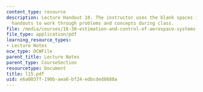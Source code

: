 ```yaml
---
content_type: resource
description: Lecture Handout 10. The instructor uses the blank spaces in these lecture
  handouts to work through problems and concepts during class.
file: /media/courses/16-30-estimation-and-control-of-aerospace-systems-spring-2004/e6a0037f190baea8bf24edbcded8680a_l15.pdf
file_type: application/pdf
learning_resource_types:
- Lecture Notes
ocw_type: OCWFile
parent_title: Lecture Notes
parent_type: CourseSection
resourcetype: Document
title: l15.pdf
uid: e6a0037f-190b-aea8-bf24-edbcded8680a
---
```

